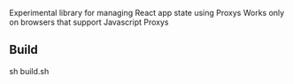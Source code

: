Experimental library for managing React app state using Proxys
Works only on browsers that support Javascript Proxys

## Build
  sh build.sh